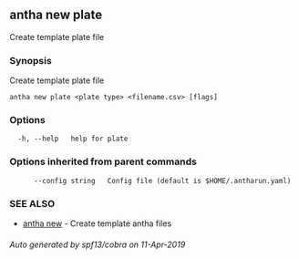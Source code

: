 ## antha new plate

Create template plate file

### Synopsis

Create template plate file

```
antha new plate <plate type> <filename.csv> [flags]
```

### Options

```
  -h, --help   help for plate
```

### Options inherited from parent commands

```
      --config string   Config file (default is $HOME/.antharun.yaml)
```

### SEE ALSO

* [antha new](antha_new.md)	 - Create template antha files

###### Auto generated by spf13/cobra on 11-Apr-2019
